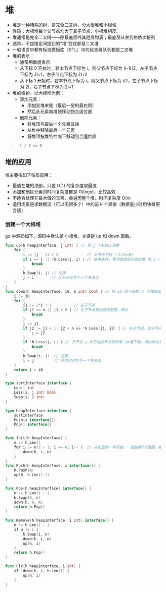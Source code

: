 # 堆

- 堆是一种特殊的树，是完全二叉树，分大根堆和小根堆
- 性质：大根堆每个父节点均大于其子节点，小根堆相反。
- 堆通常是完全二叉树——除最底层外其他层均满；最底层从左到右依次排列
- 通常，不加限定词提到的“堆”往往都是二叉堆
- 一般语言中都有标准模板库（STL）中的优先级队列都是二叉堆
- 堆的表示：
  - 通常用数组表示
  - 从下标 0 开始时，若本节点下标为 i，则父节点下标为 (i-1)/2，左子节点下标为 2i+1，右子节点下标为 2i+2
  - 从下标 1 开始时，若本节点下标为 i，则父节点下标为 i/2，左子节点下标为 2i，右子节点下标为 2i+1
- 堆的维护，以大根堆为例：
  - 添加元素：
    - 添加到堆末尾（最后一层的最右侧）
    - 然后此元素向堆顶移动到合适位置
  - 删除元素：
    - 将堆顶与最后一个元素互换
    - 从堆中移除最后一个元素
    - 将堆顶按堆特性向下移动到合适位置

> `-1 / 2 == 0`

## 堆的应用

堆主要按如下性质应用：

- 最值在堆的顶部，只要 O(1) 的复杂度取最值
- 添加和删除元素的时间复杂度都是 O(logn)，比较高效
- 不适合处理非最大值的元素，会遍历整个堆，时间复杂度 O(n)
- 适用场景是求数据流（可以无限多个）中的前 k 个最值（数据量小时用快排更合适）

### 创建一个大根堆

go 中源码如下，源码中默认是 小根堆，关键是 up 和 down 函数。

```go
func up(h heapInterface, j int) { // 将 j 下标向上调整
	for {
		i := (j - 1) / 2             // 父节点下标（-1/2==0）
		if i == j || !h.Less(j, i) { // 结束条件，堆顶或找到合适位置（h.j < h.i 不成立）
			break
		}
		h.Swap(i, j) // 交换
		j = i        // 父节点作为下一个考虑点
	}
}
func down(h heapInterface, i0, n int) bool { // 将 i0 向下调整，n 为堆长度
	i := i0
	for {
		j1 := 2*i + 1          // 左子节点
		if j1 >= n || j1 < 0 { // 左子节点是否超出范围，停止
			break
		}
		j := j1
		if j2 := j1 + 1; j2 < n && !h.Less(j1, j2) { // 右子节点，右子节点没溢出，则取 j 为左右中小者
			j = j2
		}
		if !h.Less(j, i) { // 子节点 j 大于当前节点则结束（大者下移，所以默认是个小根堆）
			break
		}
		h.Swap(i, j)  // 交换
		i = j         // 子节点作为下一个考虑点
	}
	return i > i0
}

type sortInterface interface {
	Len() int
	Less(i, j int) bool
	Swap(i, j int)
}

type heapInterface interface {
	sortInterface
	Push(x interface{})
	Pop() interface{}
}

func Init(h heapInterface) {
	n := h.Len()
	for i := n/2 - 1; i >= 0; i-- {  // 从长度的一半开始，一直到第0个数据，每个位置都调用down方法，down方法实现的功能是保证从该位置往下保证形成堆
		down(h, i, n)
	}
}
func Push(h heapInterface, x interface{}) {
	h.Push(x)
	up(h, h.Len()-1)
}

func Pop(h heapInterface) interface{} {
	n := h.Len() - 1
	h.Swap(0, n)
	down(h, 0, n)
	return h.Pop()
}

func Remove(h heapInterface, i int) interface{} {
	n := h.Len() - 1
	if n != i {
		h.Swap(i, n)
		down(h, i, n)
		up(h, i)
	}
	return h.Pop()
}

func Fix(h heapInterface, i int) {
	if !down(h, i, h.Len()) {
		up(h, i)
	}
}
```
